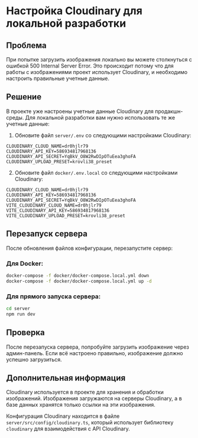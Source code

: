 # Настройка Cloudinary для локальной разработки

## Проблема

При попытке загрузить изображения локально вы можете столкнуться с ошибкой 500 Internal Server Error. Это происходит потому что для работы с изображениями проект использует Cloudinary, и необходимо настроить правильные учетные данные.

## Решение

В проекте уже настроены учетные данные Cloudinary для продакшн-среды. Для локальной разработки вам нужно использовать те же учетные данные:

1. Обновите файл `server/.env` со следующими настройками Cloudinary:

```
CLOUDINARY_CLOUD_NAME=dr0hjlr79
CLOUDINARY_API_KEY=586934817968136
CLOUDINARY_API_SECRET=YqBkV_O8W2RwDIpOTuEea3ghoFA
CLOUDINARY_UPLOAD_PRESET=krovli38_preset
```

2. Обновите файл `docker/.env.local` со следующими настройками Cloudinary:

```
CLOUDINARY_CLOUD_NAME=dr0hjlr79
CLOUDINARY_API_KEY=586934817968136
CLOUDINARY_API_SECRET=YqBkV_O8W2RwDIpOTuEea3ghoFA
VITE_CLOUDINARY_CLOUD_NAME=dr0hjlr79
VITE_CLOUDINARY_API_KEY=586934817968136
VITE_CLOUDINARY_UPLOAD_PRESET=krovli38_preset
```

## Перезапуск сервера

После обновления файлов конфигурации, перезапустите сервер:

### Для Docker:

```bash
docker-compose -f docker/docker-compose.local.yml down
docker-compose -f docker/docker-compose.local.yml up -d
```

### Для прямого запуска сервера:

```bash
cd server
npm run dev
```

## Проверка

После перезапуска сервера, попробуйте загрузить изображение через админ-панель. Если всё настроено правильно, изображение должно успешно загрузиться.

## Дополнительная информация

Cloudinary используется в проекте для хранения и обработки изображений. Изображения загружаются на серверы Cloudinary, а в базе данных хранятся только ссылки на эти изображения.

Конфигурация Cloudinary находится в файле `server/src/config/cloudinary.ts`, который использует библиотеку `cloudinary` для взаимодействия с API Cloudinary. 